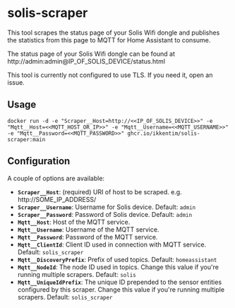 # solis-scraper
This tool scrapes the status page of your Solis Wifi dongle and publishes the statistics from this page to MQTT for Home Assistant to consume.

The status page of your Solis Wifi dongle can be found at http://admin:admin@IP_OF_SOLIS_DEVICE/status.html

This tool is currently not configured to use TLS. If you need it, open an issue.

Usage
-----
```
docker run -d -e "Scraper__Host=http://<<IP_OF_SOLIS_DEVICE>>" -e "Mqtt__Host=<<MQTT_HOST_OR_IP>>" -e "Mqtt__Username=<<MQTT_USERNAME>>" -e "Mqtt__Password=<<MQTT_PASSWORD>>" ghcr.io/ikkentim/solis-scraper:main
```

Configuration
-------------
A couple of options are available:

- **`Scraper__Host`**: (required) URI of host to be scraped. e.g. http://SOME_IP_ADDRESS/
- **`Scraper__Username`**: Username for Solis device. Default: `admin`
- **`Scraper__Password`**: Password of Solis device. Default: `admin`
- **`Mqtt__Host`**: Host of the MQTT service.
- **`Mqtt__Username`**: Username of the MQTT service.
- **`Mqtt__Password`**: Password of the MQTT service.
- **`Mqtt__ClientId`**: Client ID used in connection with MQTT service. Default: `solis_scraper`
- **`Mqtt__DiscoveryPrefix`**: Prefix of used topics. Default: `homeassistant`
- **`Mqtt__NodeId`**: The node ID used in topics. Change this value if you're running multiple scrapers. Default: `solis`
- **`Mqtt__UniqueIdPrefix`**: The unique ID prepended to the sensor entities configured by this scraper.  Change this value if you're running multiple scrapers. Default: `solis_scraper`
